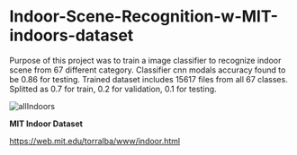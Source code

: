 # Indoor-Scene-Recognition-w-MIT-indoors-dataset
Purpose of this project was to train a image classifier to recognize indoor scene from 67 different category. Classifier cnn modals accuracy found to be 0.86 for testing. Trained dataset includes 15617 files from all 67 classes. Splitted as 0.7 for train, 0.2 for validation, 0.1 for testing.

![allIndoors](https://github.com/aefeakn/Indoor-Scene-Recognition-w-MIT-indoors-dataset/assets/60469773/7bc4e8db-9b48-4fc5-add5-d9752ba3ecc6)

**MIT Indoor Dataset**

https://web.mit.edu/torralba/www/indoor.html
